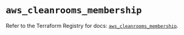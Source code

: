 # `aws_cleanrooms_membership`

Refer to the Terraform Registry for docs: [`aws_cleanrooms_membership`](https://registry.terraform.io/providers/hashicorp/aws/5.96.0/docs/resources/cleanrooms_membership).
